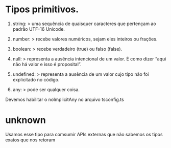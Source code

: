 # Tipos primitivos.

  1. string: 
    > uma sequência de quaisquer caracteres que pertençam ao padrão UTF-16 Unicode.

  2. number: 
    > recebe valores numéricos, sejam eles inteiros ou frações.

  3. boolean: 
    > recebe verdadeiro (true) ou falso (false).

  4. null: 
    > representa a ausência intencional de um valor. É como dizer “aqui não há valor e isso é proposital”.

  5. undefined: 
    > representa a ausência de um valor cujo tipo não foi explicitado no código.

  6. any: 
    > pode ser qualquer coisa.

Devemos habilitar o noImplicitAny no arquivo tsconfig.ts

# unknown

   Usamos esse tipo para comsumir APIs externas que não sabemos os tipos exatos que nos retoram